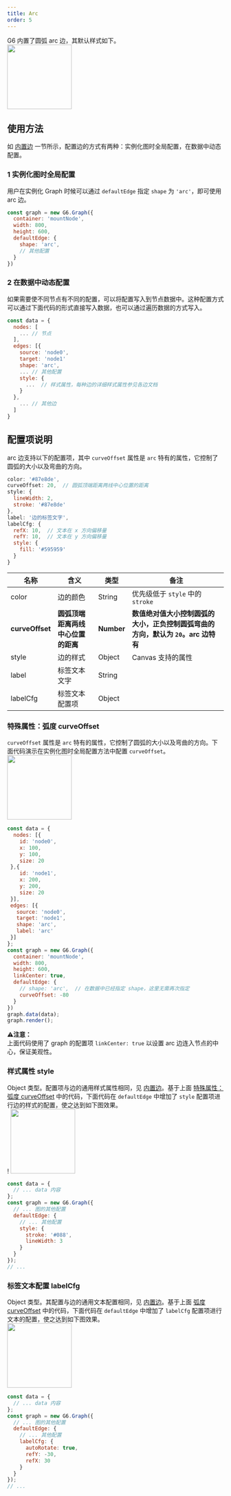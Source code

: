 ```yaml
---
title: Arc
order: 5
---
```


G6 内置了圆弧 arc 边，其默认样式如下。<br /><img src='https://gw.alipayobjects.com/mdn/rms_f8c6a0/afts/img/A*9JBjS6bdrHMAAAAAAAAAAABkARQnAQ' width=150/>


## 使用方法
如 [内置边](../defaultEdge) 一节所示，配置边的方式有两种：实例化图时全局配置，在数据中动态配置。


### 1 实例化图时全局配置
用户在实例化 Graph 时候可以通过 `defaultEdge` 指定 `shape` 为 `'arc'`，即可使用 arc 边。
```javascript
const graph = new G6.Graph({
  container: 'mountNode',
  width: 800,
  height: 600,
  defaultEdge: {
    shape: 'arc',
    // 其他配置
  }
})
```


### 2 在数据中动态配置
如果需要使不同节点有不同的配置，可以将配置写入到节点数据中。这种配置方式可以通过下面代码的形式直接写入数据，也可以通过遍历数据的方式写入。
```javascript
const data = {
  nodes: [
    ... // 节点
  ],
  edges: [{
    source: 'node0',
    target: 'node1'
    shape: 'arc',
    ... // 其他配置
    style: {
      ...  // 样式属性，每种边的详细样式属性参见各边文档
    }
  },
    ... // 其他边
  ]
}
```


## 配置项说明
arc 边支持以下的配置项，其中 `curveOffset` 属性是 `arc` 特有的属性，它控制了圆弧的大小以及弯曲的方向。
```javascript
color: '#87e8de',
curveOffset: 20,  // 圆弧顶端距离两线中心位置的距离
style: {
  lineWidth: 2,
  stroke: '#87e8de'
},
label: '边的标签文字',
labelCfg: {
  refX: 10,  // 文本在 x 方向偏移量
  refY: 10,  // 文本在 y 方向偏移量
  style: {
    fill: '#595959'
  }
}
```

| 名称 | 含义 | 类型 | 备注 |
| --- | --- | --- | --- |
| color | 边的颜色 | String | 优先级低于 `style` 中的 `stroke` |
| **curveOffset** | **圆弧顶端距离两线中心位置的距离** | **Number** | **数值绝对值大小控制圆弧的大小，正负控制圆弧弯曲的方向，默认为 `20`。arc 边特有** |
| style | 边的样式 | Object | Canvas 支持的属性 |
| label | 标签文本文字 | String |  |
| labelCfg | 标签文本配置项 | Object |  |



### 特殊属性：弧度 curveOffset
`curveOffset` 属性是 `arc` 特有的属性，它控制了圆弧的大小以及弯曲的方向。下面代码演示在实例化图时全局配置方法中配置 `curveOffset`。<br />
<img src='https://gw.alipayobjects.com/mdn/rms_f8c6a0/afts/img/A*63NxRppr3tUAAAAAAAAAAABkARQnAQ' width=150/>
```javascript
const data = {
  nodes: [{
    id: 'node0',
    x: 100,
    y: 100,
    size: 20
 },{
    id: 'node1',
    x: 200,
    y: 200,
    size: 20
 }],
 edges: [{
   source: 'node0',
   target: 'node1',
   shape: 'arc',
   label: 'arc'
 }]
};
const graph = new G6.Graph({
  container: 'mountNode',
  width: 800,
  height: 600,
  linkCenter: true,
  defaultEdge: {
    // shape: 'arc',  // 在数据中已经指定 shape，这里无需再次指定
    curveOffset: -80
  }
})
graph.data(data);
graph.render();
```

⚠️**注意：**<br />上面代码使用了 graph 的配置项 `linkCenter: true` 以设置 arc 边连入节点的中心，保证美观性。


### 样式属性 style
Object 类型。配置项与边的通用样式属性相同，见 [内置边](/zh/docs/manual/middle/elements/edges/defaultEdge)。基于上面 [特殊属性：弧度 curveOffset](#特殊属性：弧度 curveOffset) 中的代码，下面代码在 `defaultEdge` 中增加了 `style` 配置项进行边的样式的配置，使之达到如下图效果。<br />!
<img src='https://gw.alipayobjects.com/mdn/rms_f8c6a0/afts/img/A*LH4lT64i304AAAAAAAAAAABkARQnAQ' width=150/>
```javascript
const data = {
  // ... data 内容
};
const graph = new G6.Graph({
  // ... 图的其他配置
  defaultEdge: {
    // ... 其他配置
    style: {
      stroke: '#088',
      lineWidth: 3
    }
  }
});
// ...
```


### 标签文本配置 labelCfg
Object 类型。其配置与边的通用文本配置相同，见 [内置边](/zh/docs/manual/middle/elements/edges/defaultEdge)。基于上面 [弧度 curveOffset](/zh/docs/manual/middle/elements/edges/arc/#特殊属性：弧度-curveoffset) 中的代码，下面代码在 `defaultEdge` 中增加了 `labelCfg` 配置项进行文本的配置，使之达到如下图效果。<br />
<img src='https://gw.alipayobjects.com/mdn/rms_f8c6a0/afts/img/A*xu0FSKNxQNUAAAAAAAAAAABkARQnAQ' width=150/>
```javascript
const data = {
  // ... data 内容
};
const graph = new G6.Graph({
  // ... 图的其他配置
  defaultEdge: {
    // ... 其他配置
    labelCfg: {
      autoRotate: true,
      refY: -30,
      refX: 30
    }
  }
});
// ...
```
